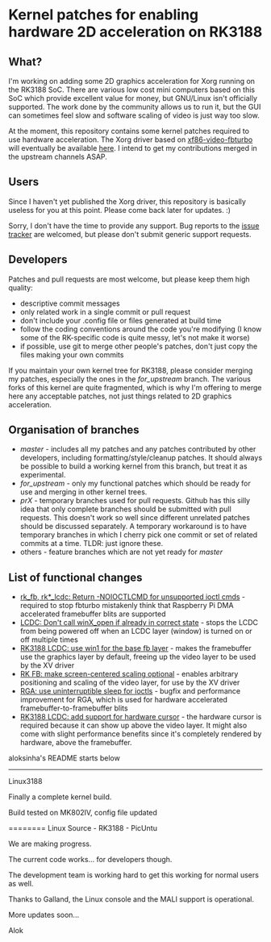Kernel patches for enabling hardware 2D acceleration on RK3188
==============================================================

What?
-----

I'm working on adding some 2D graphics acceleration for Xorg running on the RK3188 SoC. There are various low cost mini computers based on this SoC which provide excellent value for money, but GNU/Linux isn't officially supported. The work done by the community allows us to run it, but the GUI can sometimes feel slow and software scaling of video is just way too slow.

At the moment, this repository contains some kernel patches required to use hardware acceleration. The Xorg driver based on [xf86-video-fbturbo](https://github.com/lgeek/xf86-video-fbturbo) will eventually be available [here](https://github.com/ssvb/xf86-video-fbturbo). I intend to get my contributions merged in the upstream channels ASAP.


Users
-----

Since I haven't yet published the Xorg driver, this repository is basically useless for you at this point. Please come back later for updates. :)

Sorry, I don't have the time to provide any support. Bug reports to the [issue tracker](https://github.com/lgeek/Linux3188/issues) are welcomed, but please don't submit generic support requests.


Developers
----------

Patches and pull requests are most welcome, but please keep them high quality: 
* descriptive commit messages
* only related work in a single commit or pull request
* don't include your .config file or files generated at build time
* follow the coding conventions around the code you're modifying (I know some of the RK-specific code is quite messy, let's not make it worse)
* if possible, use git to merge other people's patches, don't just copy the files making your own commits

If you maintain your own kernel tree for RK3188, please consider merging my patches, especially the ones in the *for_upstream* branch. The various forks of this kernel are quite fragmented, which is why I'm offering to merge here any acceptable patches, not just things related to 2D graphics acceleration.


Organisation of branches
------------------------
* *master* - includes all my patches and any patches contributed by other developers, including formatting/style/cleanup patches. It should always be possible to build a working kernel from this branch, but treat it as experimental.
* *for_upstream* - only my functional patches which should be ready for use and merging in other kernel trees.
* *prX* - temporary branches used for pull requests. Github has this silly idea that only complete branches should be submitted with pull requests. This doesn't work so well since different unrelated patches should be discussed separately. A temporary workaround is to have temporary branches in which I cherry pick one commit or set of related commits at a time. TLDR: just ignore these.
* others - feature branches which are not yet ready for *master*


List of functional changes
--------------------------
* [rk_fb, rk*_lcdc: Return -NOIOCTLCMD for unsupported ioctl cmds](https://github.com/lgeek/Linux3188/commit/6ecc29c50e7eb7f583c1195ee5e8fc6d61f0a3f5) - required to stop fbturbo mistakenly think that Raspberry Pi DMA accelerated framebuffer blits are supported
* [LCDC: Don't call winX_open if already in correct state](https://github.com/lgeek/Linux3188/commit/b415621143c8ac9e800bc280668f4aea1c0c0d40) - stops the LCDC from being powered off when an LCDC layer (window) is turned on or off multiple times
* [RK3188 LCDC: use win1 for the base fb layer](https://github.com/lgeek/Linux3188/commit/3fff78f0441f4e21e5831e614d17d42117280529) - makes the framebuffer use the graphics layer by default, freeing up the video layer to be used by the XV driver
* [RK FB: make screen-centered scaling optional](https://github.com/lgeek/Linux3188/commit/d0444e580a32adf1890d99c1691153199475333f) - enables arbitrary positioning and scaling of the video layer, for use by the XV driver
* [RGA: use uninterruptible sleep for ioctls](https://github.com/lgeek/Linux3188/commit/c6f5730a30b3de6727cf31be0ba2ae7c59db5e7f) - bugfix and performance improvement for RGA, which is used for hardware accelerated framebuffer-to-framebuffer blits
* [RK3188 LCDC: add support for hardware cursor](https://github.com/lgeek/Linux3188/commit/9a2c02fb0072482be80baf8617d6fd583215efd7) - the hardware cursor is required because it can show up above the video layer. It might also come with slight performance benefits since it's completely rendered by hardware, above the framebuffer.


aloksinha's README starts below

---------------------------------------

Linux3188

Finally a complete kernel build.

Build tested on MK802IV, config file updated

========
Linux Source - RK3188 - PicUntu

We are making progress.

The current code works... for developers though.

The development team is working hard to get this working for normal users as well.

Thanks to Galland, the Linux console and the MALI support is operational.

More updates soon...

Alok



